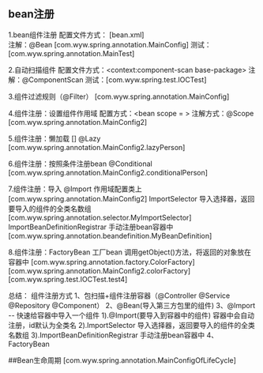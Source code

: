 ## bean注册
1.bean组件注册
配置文件方式：<bean><bean/>  [bean.xml]  
注解：@Bean   [com.wyw.spring.annotation.MainConfig]
测试： [com.wyw.spring.annotation.MainTest]

2.自动扫描组件
配置文件方式：<context:component-scan base-package>
注解：@ComponentScan 
测试：[com.wyw.spring.test.IOCTest] 

3.组件过滤规则（@Filter）  [com.wyw.spring.annotation.MainConfig]

4.组件注册：设置组件作用域
配置方式：<bean  scope = ><bean/>
注解方式：@Scope [com.wyw.spring.annotation.MainConfig2]

5.组件注册：懒加载  [] 
@Lazy  [com.wyw.spring.annotation.MainConfig2.lazyPerson]

6.组件注册：按照条件注册bean
@Conditional  
[com.wyw.spring.annotation.MainConfig2.conditionalPerson]  

7.组件注册：导入
@Import  作用域配置类上 [com.wyw.spring.annotation.MainConfig2]
ImportSelector  导入选择器，返回要导入的组件的全类名数组  [com.wyw.spring.annotation.selector.MyImportSelector]
ImportBeanDefinitionRegistrar   手动注册bean容器中  [com.wyw.spring.annotation.beandefinition.MyBeanDefinition]

8.组件注册：FactoryBean
工厂bean  调用getObject()方法，将返回的对象放在容器中
[com.wyw.spring.annotation.factory.ColorFactory]
[com.wyw.spring.annotation.MainConfig2.colorFactory]
[com.wyw.spring.test.IOCTest.test4]

总结：
组件注册方式
1、包扫描+组件注册容器（@Controller  @Service  @Repository  @Component）
2、@Bean(导入第三方包里的组件)
3、@Import -- 快速给容器中导入一个组件
    1).@Import(要导入到容器中的组件) 容器中会自动注册，id默认为全类名
    2).ImportSelector  导入选择器，返回要导入的组件的全类名数组
    3).ImportBeanDefinitionRegistrar   手动注册bean容器中
4、FactoryBean

##Bean生命周期
[com.wyw.spring.annotation.MainConfigOfLifeCycle]
